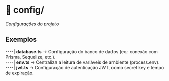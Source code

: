 # 📂 config/
*Configurações do projeto*<br/>


## Exemplos

----| **database.ts** → Configuração do banco de dados (ex.: conexão com Prisma, Sequelize, etc.).<br/>
----| **env.ts** → Centraliza a leitura de variáveis de ambiente (process.env).<br/>
----| **jwt.ts** → Configuração de autenticação JWT, como secret key e tempo de expiração.<br/>